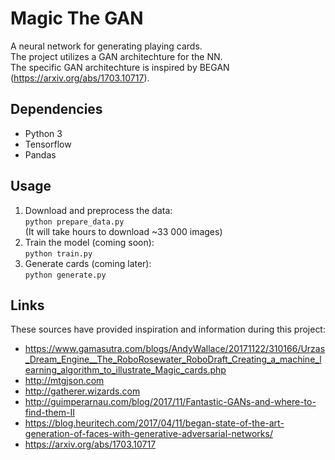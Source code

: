 # Magic The GAN
A neural network for generating playing cards.  
The project utilizes a GAN architechture for the NN.  
The specific GAN architechture is inspired by BEGAN (https://arxiv.org/abs/1703.10717).


## Dependencies
- Python 3
- Tensorflow
- Pandas


## Usage
1. Download and preprocess the data:   
`python prepare_data.py`   
(It will take hours to download ~33 000 images)
2. Train the model (coming soon):   
`python train.py`
3. Generate cards (coming later):   
`python generate.py`


## Links
These sources have provided inspiration and information during this project:
- https://www.gamasutra.com/blogs/AndyWallace/20171122/310166/Urzas_Dream_Engine__The_RoboRosewater_RoboDraft_Creating_a_machine_learning_algorithm_to_illustrate_Magic_cards.php
- http://mtgjson.com
- http://gatherer.wizards.com
- http://guimperarnau.com/blog/2017/11/Fantastic-GANs-and-where-to-find-them-II
- https://blog.heuritech.com/2017/04/11/began-state-of-the-art-generation-of-faces-with-generative-adversarial-networks/
- https://arxiv.org/abs/1703.10717

